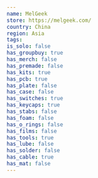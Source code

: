 ```yaml
---
name: MelGeek
store: https://melgeek.com/
country: China
region: Asia
tags:
is_solo: false
has_groupbuy: true
has_merch: false
has_premade: false
has_kits: true
has_pcb: true
has_plate: false
has_case: false
has_switches: true
has_keycaps: true
has_stabs: false
has_foam: false
has_o_rings: false
has_films: false
has_tools: true
has_lube: false
has_solder: false
has_cable: true
has_mat: false
---
```

